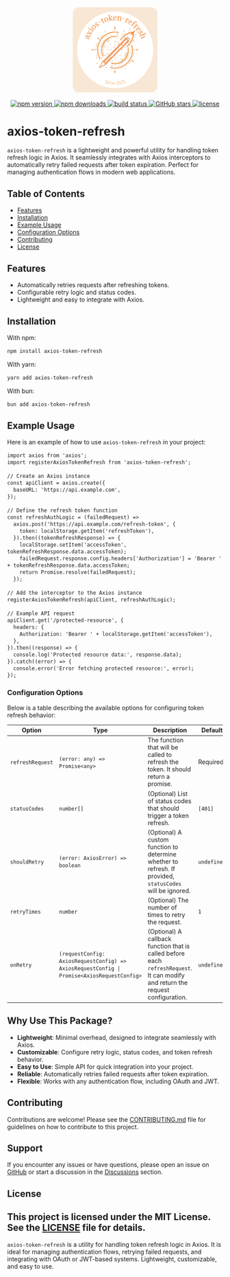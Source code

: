 <p align="center">
  <img src="./assets/logo.png" alt="axios-token-refresh Logo" width="200" />
</p>

<p align="center">
  <a href="https://www.npmjs.com/package/axios-token-refresh">
    <img src="https://img.shields.io/npm/v/axios-token-refresh.svg" alt="npm version" />
  </a>
  <a href="https://www.npmjs.com/package/axios-token-refresh">
    <img src="https://img.shields.io/npm/dm/axios-token-refresh.svg" alt="npm downloads" />
  </a>
  <a href="https://github.com/Duc-Developer/axios-token-refresh/actions">
    <img src="https://github.com/Duc-Developer/axios-token-refresh/workflows/CI/badge.svg" alt="build status" />
  </a>
  <a href="https://github.com/Duc-Developer/axios-token-refresh">
    <img src="https://img.shields.io/github/stars/Duc-Developer/axios-token-refresh.svg" alt="GitHub stars" />
  </a>
  <a href="https://github.com/Duc-Developer/axios-token-refresh/blob/main/LICENSE">
    <img src="https://img.shields.io/github/license/Duc-Developer/axios-token-refresh.svg" alt="license" />
  </a>
</p>

# axios-token-refresh

`axios-token-refresh` is a lightweight and powerful utility for handling token refresh logic in Axios. It seamlessly integrates with Axios interceptors to automatically retry failed requests after token expiration. Perfect for managing authentication flows in modern web applications.

## Table of Contents

- [Features](#features)
- [Installation](#installation)
- [Example Usage](#example-usage)
- [Configuration Options](#configuration-options)
- [Contributing](#contributing)
- [License](#license)

## Features

- Automatically retries requests after refreshing tokens.
- Configurable retry logic and status codes.
- Lightweight and easy to integrate with Axios.

## Installation

With npm:
```bash
npm install axios-token-refresh
```

With yarn:
```bash
yarn add axios-token-refresh
```

With bun:
```bash
bun add axios-token-refresh
```

## Example Usage

Here is an example of how to use `axios-token-refresh` in your project:

```tsx
import axios from 'axios';
import registerAxiosTokenRefresh from 'axios-token-refresh';

// Create an Axios instance
const apiClient = axios.create({
  baseURL: 'https://api.example.com',
});

// Define the refresh token function
const refreshAuthLogic = (failedRequest) =>
  axios.post('https://api.example.com/refresh-token', {
    token: localStorage.getItem('refreshToken'),
  }).then((tokenRefreshResponse) => {
    localStorage.setItem('accessToken', tokenRefreshResponse.data.accessToken);
    failedRequest.response.config.headers['Authorization'] = 'Bearer ' + tokenRefreshResponse.data.accessToken;
    return Promise.resolve(failedRequest);
  });

// Add the interceptor to the Axios instance
registerAxiosTokenRefresh(apiClient, refreshAuthLogic);

// Example API request
apiClient.get('/protected-resource', {
  headers: {
    Authorization: 'Bearer ' + localStorage.getItem('accessToken'),
  },
}).then((response) => {
  console.log('Protected resource data:', response.data);
}).catch((error) => {
  console.error('Error fetching protected resource:', error);
});
```

### Configuration Options

Below is a table describing the available options for configuring token refresh behavior:

| Option          | Type                          | Description                                                                                     | Default   |
|------------------|-------------------------------|-------------------------------------------------------------------------------------------------|-----------|
| `refreshRequest` | `(error: any) => Promise<any>`| The function that will be called to refresh the token. It should return a promise.              | Required  |
| `statusCodes`    | `number[]`                   | (Optional) List of status codes that should trigger a token refresh.                           | `[401]`   |
| `shouldRetry`    | `(error: AxiosError) => boolean` | (Optional) A custom function to determine whether to refresh. If provided, `statusCodes` will be ignored. | `undefined` |
| `retryTimes`     | `number`                     | (Optional) The number of times to retry the request.                                            | `1`       |
| `onRetry`        | `(requestConfig: AxiosRequestConfig) => AxiosRequestConfig \| Promise<AxiosRequestConfig>` | (Optional) A callback function that is called before each `refreshRequest`. It can modify and return the request configuration. | `undefined` |

## Why Use This Package?

- **Lightweight**: Minimal overhead, designed to integrate seamlessly with Axios.
- **Customizable**: Configure retry logic, status codes, and token refresh behavior.
- **Easy to Use**: Simple API for quick integration into your project.
- **Reliable**: Automatically retries failed requests after token expiration.
- **Flexible**: Works with any authentication flow, including OAuth and JWT.

## Contributing

Contributions are welcome! Please see the [CONTRIBUTING.md](CONTRIBUTING.md) file for guidelines on how to contribute to this project.

## Support

If you encounter any issues or have questions, please open an issue on [GitHub](https://github.com/Duc-Developer/axios-token-refresh/issues) or start a discussion in the [Discussions](https://github.com/Duc-Developer/axios-token-refresh/discussions) section.

## License
This project is licensed under the MIT License. See the [LICENSE](LICENSE) file for details.
---

`axios-token-refresh` is a utility for handling token refresh logic in Axios. It is ideal for managing authentication flows, retrying failed requests, and integrating with OAuth or JWT-based systems. Lightweight, customizable, and easy to use.